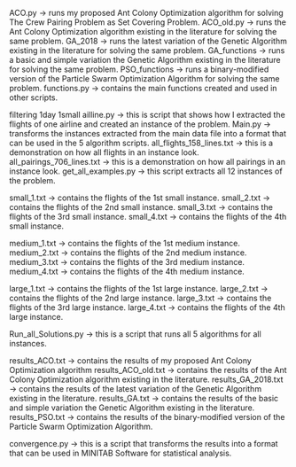 ACO.py -> runs my proposed Ant Colony Optimization algorithm for solving The Crew Pairing Problem as Set Covering Problem.
ACO_old.py -> runs the Ant Colony Optimization algorithm existing in the literature for solving the same problem.
GA_2018 -> runs the latest variation of the Genetic Algorithm existing in the literature for solving the same problem.
GA_functions -> runs a basic and simple variation the Genetic Algorithm existing in the literature for solving the same problem.
PSO_functions -> runs a binary-modified version of the Particle Swarm Optimization Algorithm for solving the same problem.
functions.py -> contains the main functions created and used in other scripts.

filtering 1day 1small ailline.py -> this is script that shows how I extracted the flights of one airline and created an instance of the problem.
Main.py -> transforms the instances extracted from the main data file into a format that can be used in the 5 algorithm scripts.
all_flights_158_lines.txt -> this is a demonstration on how all flights in an instance look.
all_pairings_706_lines.txt -> this is a demonstration on how all pairings in an instance look.
get_all_examples.py -> this script extracts all 12 instances of the problem.

small_1.txt -> contains the flights of the 1st small instance.
small_2.txt -> contains the flights of the 2nd small instance.
small_3.txt -> contains the flights of the 3rd small instance.
small_4.txt -> contains the flights of the 4th small instance.

medium_1.txt -> contains the flights of the 1st medium instance.
medium_2.txt -> contains the flights of the 2nd medium instance.
medium_3.txt -> contains the flights of the 3rd medium instance.
medium_4.txt -> contains the flights of the 4th medium instance.

large_1.txt -> contains the flights of the 1st large instance.
large_2.txt -> contains the flights of the 2nd large instance.
large_3.txt -> contains the flights of the 3rd large instance.
large_4.txt -> contains the flights of the 4th large instance.

Run_all_Solutions.py -> this is a script that runs all 5 algorithms for all instances.

results_ACO.txt -> contains the results of my proposed Ant Colony Optimization algorithm
results_ACO_old.txt -> contains the results of the Ant Colony Optimization algorithm existing in the literature.
results_GA_2018.txt -> contains the results of the latest variation of the Genetic Algorithm existing in the literature.
results_GA.txt -> contains the results of the basic and simple variation the Genetic Algorithm existing in the literature.
results_PSO.txt -> contains the results of the binary-modified version of the Particle Swarm Optimization Algorithm.

convergence.py -> this is a script that transforms the results into a format that can be used in MINITAB Software for statistical analysis.
